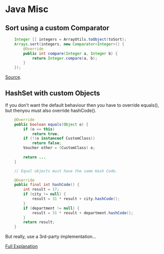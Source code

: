 # Java Misc

## Sort using a custom Comparator
```java
    Integer [] integers = ArrayUtils.toObject(toSort);
    Arrays.sort(integers, new Comparator<Integer>() {
        @Override
        public int compare(Integer a, Integer b) {
            return Integer.compare(a, b);
        }
    });
```

[Source](https://www.baeldung.com/java-sorting).


## HashSet with custom Objects

If you don't want the default behaviour then you have to override equals(), but thenyou must also override hashCode().

```java
    @Override
    public boolean equals(Object o) {
        if (o == this)
            return true;
        if (!(o instanceof CustomClass))
            return false;
        Voucher other = (CustomClass) o;
        
        return ...
    }

    // Equal objects must have the same Hash Code.

    @Override
    public final int hashCode() {
        int result = 17;
        if (city != null) {
            result = 31 * result + city.hashCode();
        }
        if (department != null) {
            result = 31 * result + department.hashCode();
        }
        return result;
    }

```

But really, use a 3rd-party implementation...

[Full Explanation](https://www.baeldung.com/java-equals-hashcode-contracts)
